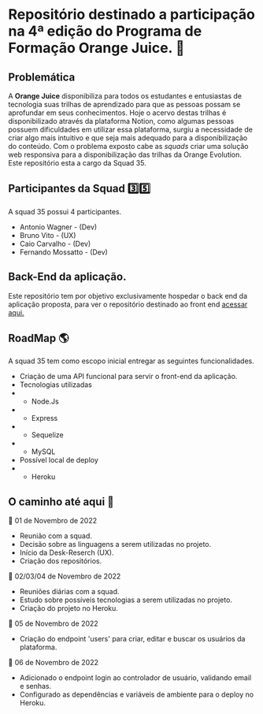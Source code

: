 # Repositório destinado a participação na 4ª edição do Programa de Formação Orange Juice. :orange:

## Problemática
A **Orange Juice** disponibiliza para todos os estudantes e entusiastas de tecnologia suas trilhas de aprendizado para que as pessoas possam se aprofundar em seus conhecimentos. Hoje o acervo destas trilhas é disponibilizado através da plataforma Notion, como algumas pessoas possuem dificuldades em utilizar essa plataforma, surgiu a necessidade de criar algo mais intuitivo e que seja mais adequado para a disponibilização do conteúdo.
Com o problema exposto cabe as *squads* criar uma solução web responsiva para a disponibilização das trilhas da Orange Evolution.
Este repositório esta a cargo da Squad 35.

## Participantes da Squad :three::five:
A squad 35 possui 4 participantes.
* Antonio Wagner - (Dev)
* Bruno Vito - (UX)
* Caio Carvalho - (Dev)
* Fernando Mossatto - (Dev)

## Back-End da aplicação. 
Este repositório tem por objetivo exclusivamente hospedar o back end da aplicação proposta, para ver o repositório destinado ao front end [acessar aqui.](https://github.com/squad35/orange-evolution-front)

## RoadMap :earth_americas:
A squad 35 tem como escopo inicial entregar as seguintes funcionalidades.
* Criação de uma API funcional para servir o front-end da aplicação.
* Tecnologias utilizadas
* * Node.Js
* * Express
* * Sequelize
* * MySQL
* Possível local de deploy
* * Heroku

## O caminho até aqui :rocket:
:calendar: 01 de Novembro de 2022
* Reunião com a squad.
* Decisão sobre as linguagens a serem utilizadas no projeto.
* Início da Desk-Reserch (UX).
* Criação dos repositórios.

:calendar: 02/03/04 de Novembro de 2022
* Reuniões diárias com a squad.
* Estudo sobre possíveis tecnologias a serem utilizadas no projeto.
* Criação do projeto no Heroku.

:calendar: 05 de Novembro de 2022
* Criação do endpoint 'users' para criar, editar e buscar os usuários da plataforma.

:calendar: 06 de Novembro de 2022
* Adicionado o endpoint login ao controlador de usuário, validando email e senhas.
* Configurado as dependências e variáveis de ambiente para o deploy no Heroku.